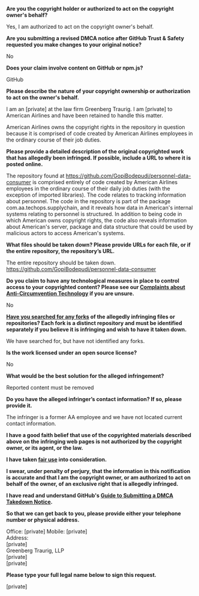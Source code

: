 **Are you the copyright holder or authorized to act on the copyright owner's behalf?**

Yes, I am authorized to act on the copyright owner's behalf.

**Are you submitting a revised DMCA notice after GitHub Trust & Safety requested you make changes to your original notice?**

No

**Does your claim involve content on GitHub or npm.js?**

GitHub

**Please describe the nature of your copyright ownership or authorization to act on the owner's behalf.**

I am an [private] at the law firm Greenberg Traurig. I am [private] to American Airlines and have been retained to handle this matter.

American Airlines owns the copyright rights in the repository in question because it is comprised of code created by American Airlines employees in the ordinary course of their job duties.

**Please provide a detailed description of the original copyrighted work that has allegedly been infringed. If possible, include a URL to where it is posted online.**

The repository found at <https://github.com/GopiBodepudi/personnel-data-consumer> is comprised entirely of code created by American Airlines employees in the ordinary course of their daily job duties (with the exception of imported libraries). The code relates to tracking information about personnel. The code in the repository is part of the package com.aa.techops.supplychain, and it reveals how data in American's internal systems relating to personnel is structured. In addition to being code in which American owns copyright rights, the code also reveals information about American's server, package and data structure that could be used by malicious actors to access American's systems.

**What files should be taken down? Please provide URLs for each file, or if the entire repository, the repository’s URL.**

The entire repository should be taken down. https://github.com/GopiBodepudi/personnel-data-consumer

**Do you claim to have any technological measures in place to control access to your copyrighted content? Please see our <a href="https://docs.github.com/articles/guide-to-submitting-a-dmca-takedown-notice#complaints-about-anti-circumvention-technology">Complaints about Anti-Circumvention Technology</a> if you are unsure.**

No

**<a href="https://docs.github.com/articles/dmca-takedown-policy#b-what-about-forks-or-whats-a-fork">Have you searched for any forks</a> of the allegedly infringing files or repositories? Each fork is a distinct repository and must be identified separately if you believe it is infringing and wish to have it taken down.**

We have searched for, but have not identified any forks.

**Is the work licensed under an open source license?**

No

**What would be the best solution for the alleged infringement?**

Reported content must be removed

**Do you have the alleged infringer’s contact information? If so, please provide it.**

The infringer is a former AA employee and we have not located current contact information.

**I have a good faith belief that use of the copyrighted materials described above on the infringing web pages is not authorized by the copyright owner, or its agent, or the law.**

**I have taken <a href="https://www.lumendatabase.org/topics/22">fair use</a> into consideration.**

**I swear, under penalty of perjury, that the information in this notification is accurate and that I am the copyright owner, or am authorized to act on behalf of the owner, of an exclusive right that is allegedly infringed.**

**I have read and understand GitHub's <a href="https://docs.github.com/articles/guide-to-submitting-a-dmca-takedown-notice/">Guide to Submitting a DMCA Takedown Notice</a>.**

**So that we can get back to you, please provide either your telephone number or physical address.**

Office: [private] Mobile: [private]  
Address:  
[private]  
Greenberg Traurig, LLP    
[private]  
[private]  

**Please type your full legal name below to sign this request.**

[private]  
